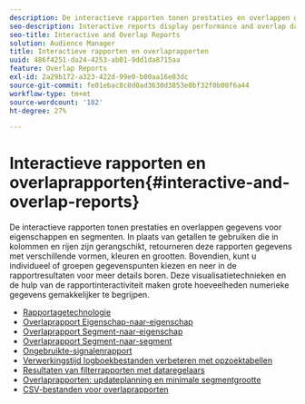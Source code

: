 ```yaml
---
description: De interactieve rapporten tonen prestaties en overlappen gegevens voor eigenschappen en segmenten. In plaats van getallen te gebruiken die in kolommen en rijen zijn gerangschikt, retourneren deze rapporten gegevens met verschillende vormen, kleuren en grootten. Bovendien, kunt u individueel of groepen gegevenspunten kiezen en neer in de rapportresultaten voor meer details boren. Deze visualisatietechnieken en de hulp van de rapportinteractiviteit maken grote hoeveelheden numerieke gegevens gemakkelijker te begrijpen.
seo-description: Interactive reports display performance and overlap data for traits and segments. Instead of using numbers arranged in columns and rows, these reports return data using different shapes, colors, and sizes. Additionally, you can choose individual or groups of data points and drill down into the report results for more details. These visualization techniques and report interactivity help make large amounts of numeric data easier to understand.
seo-title: Interactive and Overlap Reports
solution: Audience Manager
title: Interactieve rapporten en overlaprapporten
uuid: 486f4251-da24-4253-ab01-9dd1da8715aa
feature: Overlap Reports
exl-id: 2a29b172-a323-422d-99e0-b00aa16e03dc
source-git-commit: fe01ebac8c0d0ad3630d3853e0bf32f0b00f6a44
workflow-type: tm+mt
source-wordcount: '182'
ht-degree: 27%

---
```


# Interactieve rapporten en overlaprapporten{#interactive-and-overlap-reports}

De interactieve rapporten tonen prestaties en overlappen gegevens voor eigenschappen en segmenten. In plaats van getallen te gebruiken die in kolommen en rijen zijn gerangschikt, retourneren deze rapporten gegevens met verschillende vormen, kleuren en grootten. Bovendien, kunt u individueel of groepen gegevenspunten kiezen en neer in de rapportresultaten voor meer details boren. Deze visualisatietechnieken en de hulp van de rapportinteractiviteit maken grote hoeveelheden numerieke gegevens gemakkelijker te begrijpen.

+ [Rapportagetechnologie](interactive-report-technology.md)
+ [Overlaprapport Eigenschap-naar-eigenschap](trait-trait-overlap-report.md)
+ [Overlaprapport Segment-naar-eigenschap](segment-trait-overlap-report.md)
+ [Overlaprapport Segment-naar-segment](segment-segment-overlap-report.md)
+ [Ongebruikte-signalenrapport](unused-signals.md)
+ [Verwerkingstijd logboekbestanden verbeteren met opzoektabellen](lookup-tables.md)
+ [Resultaten van filterrapporten met dataregelaars](data-sliders.md)
+ [Overlaprapporten: updateplanning en minimale segmentgrootte](overlap-minimum-segment-size.md)
+ [CSV-bestanden voor overlaprapporten](overlap-csv-files.md)

<!-- 

c_dynamic_reports.xml

 -->
